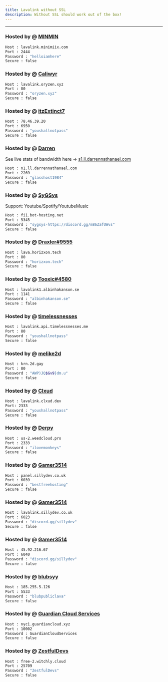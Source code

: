 ```yaml
---
title: Lavalink without SSL
description: Without SSL should work out of the box!
---
```


<!-- inject image ad -->
<div data-ea-style="stickybox" class="dark horizontal" data-ea-publisher="darrennathanaelcom" data-ea-type="image"></div>

---
### Hosted by @ [MINMIN](https://minimiix.com)
```bash
Host : lavalink.minimiix.com
Port : 2444
Password : "helloiamhere"
Secure : false
```

### Hosted by @ [Caliwyr](https://discord.gg/6xpF6YqVDd)
```bash
Host : lavalink.oryzen.xyz
Port : 80
Password : "oryzen.xyz"
Secure : false
```

### Hosted by @ [itzExtinct7](https://youtube.com/@ItzExtinct7?si=0Wj-ayF6VLinxpuo)
```bash
Host : 78.46.39.20
Port : 6950
Password : "youshallnotpass"
Secure : false
```

### Hosted by @ [Darren](https://discord.glasshost.net)
See live stats of bandwidth here -> [s1.ll.darrennathanael.com](https://s1.ll.darrennathanael.com/)
```bash
Host : n1.ll.darrennathanael.com
Port : 2269
Password : "glasshost1984"
Secure : false
```

### Hosted by @ [SyGSys](https://discord.gg/m86ZafUWvs)
Support: Youtube/Spotify/YoutubeMusic
```bash
Host : fi1.bot-hosting.net
Port : 5345
Password : "sygsys-https://discord.gg/m86ZafUWvs"
Secure : false
```

### Hosted by @ [Draxler#9555](https://status.horizxon.xyz/)
```bash
Host : lava.horizxon.tech
Port : 80
Password : "horizxon.tech"
Secure : false
```

### Hosted by @ [Tooxic#4580](https://albinhakanson.se)
```bash
Host : lavalink1.albinhakanson.se
Port : 1141
Password : "albinhakanson.se"
Secure : false
```

### Hosted by @ [timelessnesses](https://timelessnesses.me)
```bash
Host : lavalink.api.timelessnesses.me
Port : 80
Password : "youshallnotpass"
Secure : false
```

### Hosted by @ [melike2d](https://2d.gay)
```bash
Host : krn.2d.gay
Port : 80
Password : "AWP)JQ$Gv9}dm.u"
Secure : false
```

### Hosted by @ [Clxud](https://discord.gg/r64qjTSHG8)
```bash
Host : lavalink.clxud.dev
Port: 2333
Password : "youshallnotpass"
Secure : false
```

### Hosted by @ [Derpy](https://weedcloud.pro)
```bash
Host : us-2.weedcloud.pro
Port : 2333
Password : "ilovemonkeys"
Secure : false
```

### Hosted by @ [Gamer3514](https://sillydev.co.uk)
```bash
Host : panel.sillydev.co.uk
Port : 6039
Password : "bestfreehosting"
Secure : false
```

### Hosted by @ [Gamer3514](https://sillydev.co.uk)
```bash
Host : lavalink.sillydev.co.uk
Port : 6023
Password : "discord.gg/sillydev"
Secure : false
```
### Hosted by @ [Gamer3514](https://sillydev.co.uk)
```bash
Host : 45.92.216.67
Port : 6040
Password : "discord.gg/sillydev"
Secure : false
```

### Hosted by @ [blubsyy](https://discord.gg/zenithbot)
```bash
Host : 185.255.5.126
Port : 5533
Password : "blubpubliclava"
Secure : false
```

### Hosted by @ [Guardian Cloud Services](https://botlist.lol/discord)
```bash
Host : nyc1.guardiancloud.xyz
Port : 10002
Password : GuardianCloudServices
Secure : false
```

### Hosted by @ [ZestfulDevs](https://discord.com/invite/W4gFEYvrG9)
```bash
Host : free-2.witchly.cloud
Port : 25709
Password : "ZestfulDevs"
Secure : false
```
